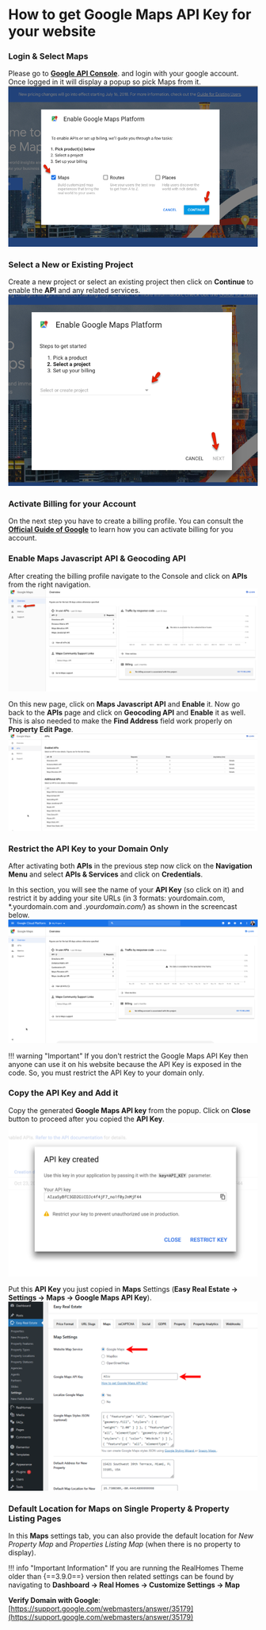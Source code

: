 # How to get Google Maps API Key for your website

### **Login & Select Maps**

Please go to [**Google API Console**](https://cloud.google.com/maps-platform/#get-started). and login with your google account. Once logged in it will display a popup so pick Maps from it.
![Google Maps Setup](images/google-maps/pick-maps-popup.png)

### **Select a New or Existing Project**

Create a new project or select an existing project then click on **Continue** to enable the **API** and any related services.
![RealHomes Documentation](images/google-maps/create-or-existing.png)

### **Activate Billing for your Account**

On the next step you have to create a billing profile. You can consult the [**Official Guide of Google**](https://developers.google.com/maps/billing/gmp-billing) to learn how you can activate billing for you account.

### **Enable Maps Javascript API & Geocoding API**

After creating the billing profile navigate to the Console and click on **APIs** from the right navigation.
![RealHomes Documentation](images/google-maps/google-maps-apis.png)

On this new page, click on **Maps Javascript API** and **Enable** it. Now go back to the **APIs** page and click on **Geocoding API** and **Enable** it as well. This is also needed to make the **Find Address** field work properly on **Property Edit Page**. 
![RealHomes Documentation](images/google-maps/enable-geocoding-api.gif)

### **Restrict the API Key to your Domain Only**

After activating both **APIs** in the previous step now click on the **Navigation Menu** and select **APIs & Services** and click on **Credentials**.

In this section, you will see the name of your **API Key** (so click on it) and restrict it by adding your site URLs (in 3 formats: yourdomain.com, *.yourdomain.com and *.yourdomain.com/*) as shown in the screencast below.
![RealHomes Documentation](images/google-maps/apis-and-services-http-referrers.gif)

!!! warning "Important"
    If you don't restrict the Google Maps API Key then anyone can use it on his website because the API Key is exposed in the code. So, you must restrict the API Key to your domain only.

### **Copy the API Key and Add it**

Copy the generated **Google Maps API key** from the popup. Click on **Close** button to proceed after you copied the **API Key**. 
![RealHomes Documentation](images/google-maps/api-key.png)

Put this **API Key** you just copied in **Maps** Settings (**Easy Real Estate → Settings → Maps → Google Maps API Key**).
![RealHomes Documentation](images/google-maps/google-maps-ere.png)

### **Default Location for Maps on Single Property & Property Listing Pages**

In this **Maps** settings tab, you can also provide the default location for *New Property Map* and *Properties Listing Map* (when there is no property to display).

!!! info "Important Information"
    If you are running the RealHomes Theme older than {==3.9.0==} version then related settings can be found by navigating to **Dashboard → Real Homes → Customize Settings → Map**

**Verify Domain with Google**: [https://support.google.com/webmasters/answer/35179](https://support.google.com/webmasters/answer/35179)
